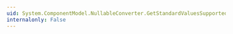```yaml
---
uid: System.ComponentModel.NullableConverter.GetStandardValuesSupported(System.ComponentModel.ITypeDescriptorContext)
internalonly: False
---
```

